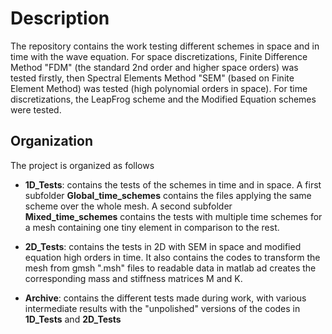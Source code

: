 # Description

The repository contains the work testing different schemes in space and in time with the wave equation.
For space discretizations, Finite Difference Method "FDM" (the standard 2nd order and higher space orders) was tested firstly, then Spectral Elements Method "SEM" (based on Finite Element Method) was tested (high polynomial orders in space).
For time discretizations, the LeapFrog scheme and the Modified Equation schemes were tested.

## Organization

The project is organized as follows
* **1D_Tests**: contains the tests of the schemes in time and in space. A first subfolder **Global_time_schemes** contains the files applying the same scheme over the whole mesh. A second subfolder **Mixed_time_schemes** contains the tests with multiple time schemes for a mesh containing one tiny element in comparison to the rest.
  
* **2D_Tests**: contains the tests in 2D with SEM in space and modified equation high orders in time. It also contains the codes to transform the mesh from gmsh ".msh" files to readable data in matlab ad creates the corresponding mass and stiffness matrices M and K.
  
* **Archive**: contains the different tests made during work, with various intermediate results with the "unpolished" versions of the codes in **1D_Tests** and **2D_Tests** 
